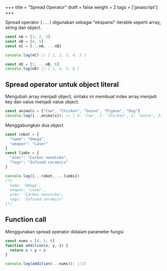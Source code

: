 +++
title = "Spread Operator"
draft = false
weight = 2
tags = ['javascript']
+++

Spread operator `[...]` digunakan sebagai "ekspansi" iterable seperti array, string dan object.

```js
const nA = [1, 2, 3]
const nB = [4, 5]
const nC = [...nA, ...nB]

console.log(nC) // [ 1, 2, 3, 4, 5 ]

const nD = [1, ...nB, 6]
console.log(nD) // [ 1, 4, 5, 6 ]
```

## Spread operator untuk object literal

Mengubah array menjadi object, sintaks ini membuat index array menjadi key dan value menjadi value object.

```js
const animals = ["Cow", "Chicken", "Goose", "Pigeon", "Dog"]
console.log({...animals}); // { 0: 'Cow', 1: 'Chicken', 2: 'Goose', 3: 'Pigeon', 4: 'Dog' }
```

Menggabungkan dua object

```js
const robot = {
  "name": "Omega",
  "weapon": "Laser"
}
const limbs = {
  "arms": "Carbon nanotube",
  "legs": "Infused ceramics"
}

console.log({...robot, ...limbs})
/*{ 
  name: 'Omega',
  weapon: 'Laser',
  arms: 'Carbon nanotube',
  legs: 'Infused ceramics' 
}*/
```

## Function call

Menggunakan spread operator didalam parameter fungsi

```js
const nums = [4, 5, 6]
function addition(x, y, z) {
  return x + y + z
}

console.log(addition(...nums)); //15
```